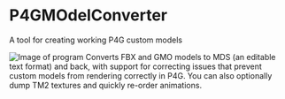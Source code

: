# P4GMOdelConverter
A tool for creating working P4G custom models

![Image of program](https://i.imgur.com/7o5qfLC.png)
Converts FBX and GMO models to MDS (an editable text format) and back, with support for correcting issues that prevent custom models from rendering correctly in P4G.
You can also optionally dump TM2 textures and quickly re-order animations.
